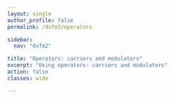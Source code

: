 ```yaml
---
layout: single
author_profile: false
permalink: /dxfm2/operators

sidebar:
  nav: "dxfm2"

title: "Operators: carriers and modulators"
excerpt: "Using operators: carriers and modulators"
action: false
classes: wide

---
```

